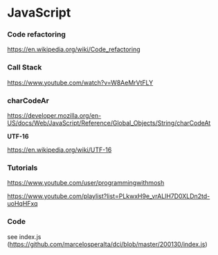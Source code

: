 # JavaScript

### Code refactoring

https://en.wikipedia.org/wiki/Code_refactoring

### Call Stack

https://www.youtube.com/watch?v=W8AeMrVtFLY

### charCodeAr

https://developer.mozilla.org/en-US/docs/Web/JavaScript/Reference/Global_Objects/String/charCodeAt

**UTF-16**

https://en.wikipedia.org/wiki/UTF-16

### Tutorials

https://www.youtube.com/user/programmingwithmosh

https://www.youtube.com/playlist?list=PLkwxH9e_vrALlH7D0XLDn2td-uoHqHFxq

### Code

see index.js (https://github.com/marcelosperalta/dci/blob/master/200130/index.js)
